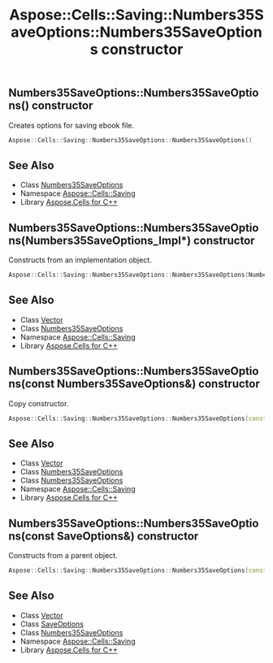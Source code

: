 ﻿---
title: Aspose::Cells::Saving::Numbers35SaveOptions::Numbers35SaveOptions constructor
linktitle: Numbers35SaveOptions
second_title: Aspose.Cells for C++ API Reference
description: 'Aspose::Cells::Saving::Numbers35SaveOptions::Numbers35SaveOptions constructor. Creates options for saving ebook file in C++.'
type: docs
weight: 100
url: /cpp/aspose.cells.saving/numbers35saveoptions/numbers35saveoptions/
---
## Numbers35SaveOptions::Numbers35SaveOptions() constructor


Creates options for saving ebook file.

```cpp
Aspose::Cells::Saving::Numbers35SaveOptions::Numbers35SaveOptions()
```

## See Also

* Class [Numbers35SaveOptions](../)
* Namespace [Aspose::Cells::Saving](../../)
* Library [Aspose.Cells for C++](../../../)
## Numbers35SaveOptions::Numbers35SaveOptions(Numbers35SaveOptions_Impl*) constructor


Constructs from an implementation object.

```cpp
Aspose::Cells::Saving::Numbers35SaveOptions::Numbers35SaveOptions(Numbers35SaveOptions_Impl *impl)
```

## See Also

* Class [Vector](../../../aspose.cells/vector/)
* Class [Numbers35SaveOptions](../)
* Namespace [Aspose::Cells::Saving](../../)
* Library [Aspose.Cells for C++](../../../)
## Numbers35SaveOptions::Numbers35SaveOptions(const Numbers35SaveOptions\&) constructor


Copy constructor.

```cpp
Aspose::Cells::Saving::Numbers35SaveOptions::Numbers35SaveOptions(const Numbers35SaveOptions &src)
```

## See Also

* Class [Vector](../../../aspose.cells/vector/)
* Class [Numbers35SaveOptions](../)
* Class [Numbers35SaveOptions](../)
* Namespace [Aspose::Cells::Saving](../../)
* Library [Aspose.Cells for C++](../../../)
## Numbers35SaveOptions::Numbers35SaveOptions(const SaveOptions\&) constructor


Constructs from a parent object.

```cpp
Aspose::Cells::Saving::Numbers35SaveOptions::Numbers35SaveOptions(const SaveOptions &src)
```

## See Also

* Class [Vector](../../../aspose.cells/vector/)
* Class [SaveOptions](../../../aspose.cells/saveoptions/)
* Class [Numbers35SaveOptions](../)
* Namespace [Aspose::Cells::Saving](../../)
* Library [Aspose.Cells for C++](../../../)
